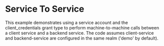 # Service To Service

This example demonstrates using a service account and the client_credentials grant type to perform machine-to-machine calls between a client service and a backend service. The code assumes client-service and backend-service are configured in the same realm ('demo' by default).
